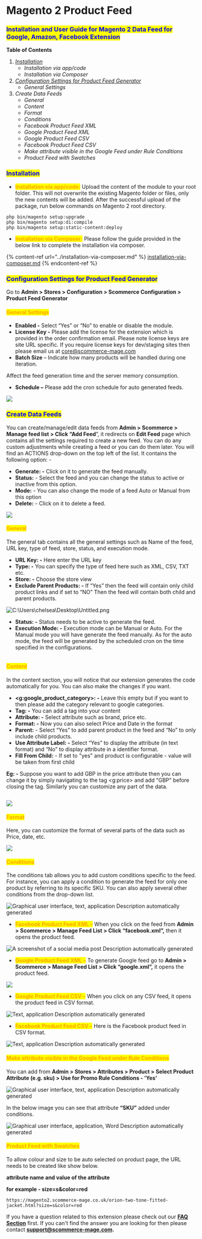 # Magento 2 Product Feed

### <mark style="color:blue;">Installation and User Guide for Magento 2 Data Feed for Google, Amazon, Facebook Extension</mark>

**Table of Contents**

1. [_Installation_ ](magento-2-product-feed.md#\_bookmark0)
   * _Installation via app/code_&#x20;
   * _Installation via Composer_
2. [_Configuration Settings for Product Feed Generator_ ](magento-2-product-feed.md#\_bookmark3)
   * _General Settings_&#x20;
3. _Create Data Feeds_&#x20;
   * _General_&#x20;
   * _Content_&#x20;
   * _Format_&#x20;
   * _Conditions_&#x20;
   * _Facebook Product Feed XML_&#x20;
   * _Google Product Feed XML_&#x20;
   * _Google Product Feed CSV_&#x20;
   * _Facebook Product Feed CSV_&#x20;
   * _Make attribute visible in the Google Feed under Rule Conditions_
   * _Product Feed with Swatches_&#x20;

### <mark style="color:blue;">Installation</mark> <a href="#bookmark0" id="bookmark0"></a>

* <mark style="color:orange;">**Installation via app/code:**</mark> Upload the content of the module to your root folder. This will not overwrite the existing Magento folder or files, only the new contents will be added. After the successful upload of the package, run below commands on Magento 2 root directory.

```
php bin/magento setup:upgrade
php bin/magento setup:di:compile
php bin/magento setup:static-content:deploy
```

* <mark style="color:orange;">**Installation via Composer:**</mark> Please follow the guide provided in the below link to complete the installation via composer.

{% content-ref url="../installation-via-composer.md" %}
[installation-via-composer.md](../installation-via-composer.md)
{% endcontent-ref %}

### <mark style="color:blue;">Configuration Settings for Product Feed Generator</mark> <a href="#bookmark3" id="bookmark3"></a>

Go to **Admin > Stores > Configuration > Scommerce Configuration > Product Feed Generator**

#### <mark style="color:orange;">General Settings</mark> <a href="#bookmark4" id="bookmark4"></a>

* **Enabled -** Select “Yes” or “No” to enable or disable the module.
* **License Key -** Please add the license for the extension which is provided in the order confirmation email. Please note license keys are site URL specific. If you require license keys for dev/staging sites then please email us at [core@scommerce-mage.com](mailto:core@scommerce-mage.com)
* **Batch Size** – Indicate how many products will be handled during one iteration.

Affect the feed generation time and the server memory consumption.

* **Schedule –** Please add the cron schedule for auto generated feeds.

![](<../../.gitbook/assets/1 (52)>)

### <mark style="color:blue;">**Create Data Feeds**</mark> &#x20;

You can create/manage/edit data feeds from **Admin > Scommerce > Manage feed list > Click “Add Feed**”, it redirects on **Edit Feed** page which contains all the settings required to create a new feed. You can do any custom adjustments while creating a feed or you can do them later. You will find an ACTIONS drop-down on the top left of the list. It contains the following option: -

* **Generate: -** Click on it to generate the feed manually.
* **Status:** - Select the feed and you can change the status to active or inactive from this option.
* **Mode:** - You can also change the mode of a feed Auto or Manual from this option
* **Delete:** - Click on it to delete a feed.

![](<../../.gitbook/assets/2 (56)>)

#### <mark style="color:orange;">General</mark> <a href="#bookmark6" id="bookmark6"></a>

The general tab contains all the general settings such as Name of the feed, URL key, type of feed, store, status, and execution mode.

* **URL Key: -** Here enter the URL key
* **Type: -** You can specify the type of feed here such as XML, CSV, TXT etc.
* **Store: -** Choose the store view
* **Exclude Parent Products: -** If “Yes” then the feed will contain only child product links and if set to “NO” Then the feed will contain both child and parent products.

![C:\Users\chelsea\Desktop\Untitled.png](<../../.gitbook/assets/3 (37)>)

* **Status: -** Status needs to be active to generate the feed.
* **Execution Mode: -** Execution mode can be Manual or Auto. For the Manual mode you will have generate the feed manually. As for the auto mode, the feed will be generated by the scheduled cron on the time specified in the configurations.

<figure><img src="../../.gitbook/assets/Screen Shot 2024-01-19 at 13.45.55.png" alt=""><figcaption></figcaption></figure>

#### <mark style="color:orange;">Content</mark> <a href="#bookmark7" id="bookmark7"></a>

In the content section, you will notice that our extension generates the code automatically for you. You can also make the changes if you want.

* **\<g:google\_product\_category>: -** Leave this empty but if you want to then please add the category relevant to google categories.
* **Tag: -** You can add a tag into your content
* **Attribute: -** Select attribute such as brand, price etc.
* **Format: -** Now you can also select Price and Date in the format
* **Parent:** - Select “Yes” to add parent product in the feed and “No” to only include child products.
* **Use Attribute Label: -** Select “Yes” to display the attribute (in text format) and “No” to display attribute in a identifier format.
* **Fill From Child:** - If set to "yes" and product is configurable - value will be taken from first child

**Eg: -** Suppose you want to add GBP in the price attribute then you can change it by simply navigating to the tag \<g:price> and add “GBP” before closing the tag. Similarly you can customize any part of the data.

<figure><img src="../../.gitbook/assets/Screen Shot 2024-01-19 at 14.29.25.png" alt=""><figcaption></figcaption></figure>

![](<../../.gitbook/assets/6 (10)>)

#### <mark style="color:orange;">Format</mark> <a href="#bookmark8" id="bookmark8"></a>

Here, you can customize the format of several parts of the data such as Price, date, etc.

![](<../../.gitbook/assets/7 (52)>)

#### <mark style="color:orange;">Conditions</mark> <a href="#bookmark9" id="bookmark9"></a>

The conditions tab allows you to add custom conditions specific to the feed. For instance, you can apply a condition to generate the feed for only one product by referring to its specific SKU. You can also apply several other conditions from the drop-down list.

![Graphical user interface, text, application  Description automatically generated](<../../.gitbook/assets/8 (22)>)

* <mark style="color:orange;">**Facebook Product Feed XML –**</mark> When you click on the feed from **Admin > Scommerce > Manage Feed List > Click “facebook.xml”,** then it opens the product feed.

![A screenshot of a social media post  Description automatically generated](<../../.gitbook/assets/9 (22)>)

* <mark style="color:orange;">**Google Product Feed XML –**</mark> To generate Google feed go to **Admin > Scommerce > Manage Feed List > Click “google.xml”,** it opens the product feed.

![](<../../.gitbook/assets/10 (35)>)

* <mark style="color:orange;">**Google Product Feed CSV –**</mark> When you click on any CSV feed, it opens the product feed in CSV format.

![Text, application  Description automatically generated](<../../.gitbook/assets/11 (22)>)

* <mark style="color:orange;">**Facebook Product Feed CSV –**</mark> Here is the Facebook product feed in CSV format.

![Text, application  Description automatically generated](<../../.gitbook/assets/12 (17)>)

#### <mark style="color:orange;">Make attribute visible in the Google Feed under Rule Conditions</mark> <a href="#bookmark14" id="bookmark14"></a>

You can add from **Admin > Stores > Attributes > Product > Select Product Attribute (e.g. sku) > Use for Promo Rule Conditions - 'Yes'**

![Graphical user interface, text, application  Description automatically generated](<../../.gitbook/assets/13 (20)>)

In the below image you can see that attribute **“SKU”** added under conditions.

![Graphical user interface, application, Word  Description automatically generated](<../../.gitbook/assets/14 (12)>)

#### <mark style="color:orange;">Product Feed with Swatches</mark>  <a href="#bookmark14" id="bookmark14"></a>

To allow colour and size to be auto selected on product page, the URL needs to be created like show below.

**attribute name and value of the attribute**

**for example - size=s\&color=red**



```
https://magento2.scommerce-mage.co.uk/orion-two-tone-fitted-jacket.html?size=s&color=red
```

If you have a question related to this extension please check out our [**FAQ Section**](https://www.scommerce-mage.com/magento-2-product-feed-manager.html#faq) first. If you can't find the answer you are looking for then please contact [**support@scommerce-mage.com**](mailto:core@scommerce-mage.com)**.**

